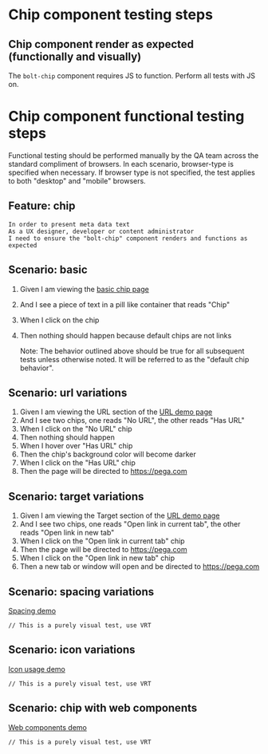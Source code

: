 # Chip component testing steps

## Chip component render as expected (functionally and visually)

The `bolt-chip` component requires JS to function. Perform all tests with JS on.

# Chip component functional testing steps

Functional testing should be performed manually by the QA team across the standard compliment of browsers. In each scenario, browser-type is specified when necessary. If browser type is not specified, the test applies to both "desktop" and "mobile" browsers.

## Feature: chip

    In order to present meta data text
    As a UX designer, developer or content administrator
    I need to ensure the "bolt-chip" component renders and functions as expected

## Scenario: basic

1. Given I am viewing the [basic chip page](https://boltdesignsystem.com/pattern-lab/patterns/02-components-chip-05-chip/02-components-chip-05-chip.html)
2. And I see a piece of text in a pill like container that reads "Chip"
3. When I click on the chip
4. Then nothing should happen because default chips are not links

   Note: The behavior outlined above should be true for all subsequent tests unless otherwise noted. It will be referred to as the "default chip behavior".

## Scenario: url variations

1. Given I am viewing the URL section of the [URL demo page](https://boltdesignsystem.com/pattern-lab/patterns/02-components-chip-10-chip-url-variations/02-components-chip-10-chip-url-variations.html)
2. And I see two chips, one reads "No URL", the other reads "Has URL"
3. When I click on the "No URL" chip
4. Then nothing should happen
5. When I hover over "Has URL" chip
6. Then the chip's background color will become darker
7. When I click on the "Has URL" chip
8. Then the page will be directed to https://pega.com

## Scenario: target variations

1. Given I am viewing the Target section of the [URL demo page](https://boltdesignsystem.com/pattern-lab/patterns/02-components-chip-10-chip-url-variations/02-components-chip-10-chip-url-variations.html)
2. And I see two chips, one reads "Open link in current tab", the other reads "Open link in new tab"
3. When I click on the "Open link in current tab" chip
4. Then the page will be directed to https://pega.com
7. When I click on the "Open link in new tab" chip
8. Then a new tab or window will open and be directed to https://pega.com

## Scenario: spacing variations

[Spacing demo](https://boltdesignsystem.com/pattern-lab/patterns/02-components-chip-15-chip-spacing-variations/02-components-chip-15-chip-spacing-variations.html)

`// This is a purely visual test, use VRT`

## Scenario: icon variations

[Icon usage demo](https://boltdesignsystem.com/pattern-lab/patterns/02-components-chip-20-chip-icon-variations/02-components-chip-20-chip-icon-variations.html)

`// This is a purely visual test, use VRT`

## Scenario: chip with web components

[Web components demo](https://boltdesignsystem.com/pattern-lab/patterns/02-components-chip-999-chip-with-web-component/02-components-chip-999-chip-with-web-component.html)

`// This is a purely visual test, use VRT`
